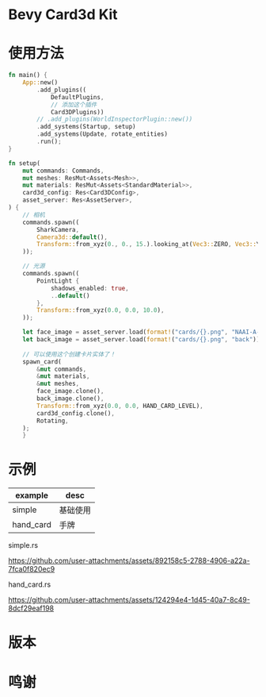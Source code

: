 # Bevy Card3d Kit

# 使用方法
```rust
fn main() {
    App::new()
        .add_plugins((
            DefaultPlugins,
            // 添加这个插件
            Card3DPlugins))
        // .add_plugins(WorldInspectorPlugin::new())
        .add_systems(Startup, setup)
        .add_systems(Update, rotate_entities)
        .run();
}

fn setup(
    mut commands: Commands,
    mut meshes: ResMut<Assets<Mesh>>,
    mut materials: ResMut<Assets<StandardMaterial>>,
    card3d_config: Res<Card3DConfig>,
    asset_server: Res<AssetServer>,
) {
    // 相机
    commands.spawn((
        SharkCamera,
        Camera3d::default(),
        Transform::from_xyz(0., 0., 15.).looking_at(Vec3::ZERO, Vec3::Y),
    ));

    // 光源
    commands.spawn((
        PointLight {
            shadows_enabled: true,
            ..default()
        },
        Transform::from_xyz(0.0, 0.0, 10.0),
    ));

    let face_image = asset_server.load(format!("cards/{}.png", "NAAI-A-001"));
    let back_image = asset_server.load(format!("cards/{}.png", "back"));
    
    // 可以使用这个创建卡片实体了！
    spawn_card(
        &mut commands,
        &mut materials,
        &mut meshes,
        face_image.clone(),
        back_image.clone(),
        Transform::from_xyz(0.0, 0.0, HAND_CARD_LEVEL),
        card3d_config.clone(),
        Rotating,
    );
    }
```
# 示例
|example|desc|
|------|-----|
|simple|基础使用|
|hand_card|手牌|

simple.rs

https://github.com/user-attachments/assets/892158c5-2788-4906-a22a-7fca0f820ec9

hand_card.rs

https://github.com/user-attachments/assets/124294e4-1d45-40a7-8c49-8dcf29eaf198



# 版本

# 鸣谢